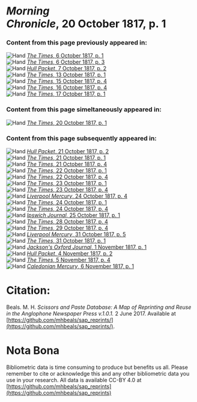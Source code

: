 # *Morning Chronicle*, 20 October 1817, p. 1  
  
### Content from this page previously appeared in:  
![Hand](http://scissorsandpaste.net/wp-content/uploads/2017/06/smallhandpointer.png) [*The Times*, 6 October 1817, p. 1](https://mhbeals.github.io/sap_html/The-Times/The-Times-6-October-1817-p-1)  
![Hand](http://scissorsandpaste.net/wp-content/uploads/2017/06/smallhandpointer.png) [*The Times*, 6 October 1817, p. 3](https://mhbeals.github.io/sap_html/The-Times/The-Times-6-October-1817-p-3)  
![Hand](http://scissorsandpaste.net/wp-content/uploads/2017/06/smallhandpointer.png) [*Hull Packet*, 7 October 1817, p. 2](https://mhbeals.github.io/sap_html/Hull-Packet/Hull-Packet-7-October-1817-p-2)  
![Hand](http://scissorsandpaste.net/wp-content/uploads/2017/06/smallhandpointer.png) [*The Times*, 13 October 1817, p. 1](https://mhbeals.github.io/sap_html/The-Times/The-Times-13-October-1817-p-1)  
![Hand](http://scissorsandpaste.net/wp-content/uploads/2017/06/smallhandpointer.png) [*The Times*, 15 October 1817, p. 4](https://mhbeals.github.io/sap_html/The-Times/The-Times-15-October-1817-p-4)  
![Hand](http://scissorsandpaste.net/wp-content/uploads/2017/06/smallhandpointer.png) [*The Times*, 16 October 1817, p. 4](https://mhbeals.github.io/sap_html/The-Times/The-Times-16-October-1817-p-4)  
![Hand](http://scissorsandpaste.net/wp-content/uploads/2017/06/smallhandpointer.png) [*The Times*, 17 October 1817, p. 1](https://mhbeals.github.io/sap_html/The-Times/The-Times-17-October-1817-p-1)  
  
### Content from this page simeltaneously appeared in:  
![Hand](http://scissorsandpaste.net/wp-content/uploads/2017/06/smallhandpointer.png) [*The Times*, 20 October 1817, p. 1](https://mhbeals.github.io/sap_html/The-Times/The-Times-20-October-1817-p-1)  
  
### Content from this page subsequently appeared in:  
![Hand](http://scissorsandpaste.net/wp-content/uploads/2017/06/smallhandpointer.png) [*Hull Packet*, 21 October 1817, p. 2](https://mhbeals.github.io/sap_html/Hull-Packet/Hull-Packet-21-October-1817-p-2)  
![Hand](http://scissorsandpaste.net/wp-content/uploads/2017/06/smallhandpointer.png) [*The Times*, 21 October 1817, p. 1](https://mhbeals.github.io/sap_html/The-Times/The-Times-21-October-1817-p-1)  
![Hand](http://scissorsandpaste.net/wp-content/uploads/2017/06/smallhandpointer.png) [*The Times*, 21 October 1817, p. 4](https://mhbeals.github.io/sap_html/The-Times/The-Times-21-October-1817-p-4)  
![Hand](http://scissorsandpaste.net/wp-content/uploads/2017/06/smallhandpointer.png) [*The Times*, 22 October 1817, p. 1](https://mhbeals.github.io/sap_html/The-Times/The-Times-22-October-1817-p-1)  
![Hand](http://scissorsandpaste.net/wp-content/uploads/2017/06/smallhandpointer.png) [*The Times*, 22 October 1817, p. 4](https://mhbeals.github.io/sap_html/The-Times/The-Times-22-October-1817-p-4)  
![Hand](http://scissorsandpaste.net/wp-content/uploads/2017/06/smallhandpointer.png) [*The Times*, 23 October 1817, p. 1](https://mhbeals.github.io/sap_html/The-Times/The-Times-23-October-1817-p-1)  
![Hand](http://scissorsandpaste.net/wp-content/uploads/2017/06/smallhandpointer.png) [*The Times*, 23 October 1817, p. 4](https://mhbeals.github.io/sap_html/The-Times/The-Times-23-October-1817-p-4)  
![Hand](http://scissorsandpaste.net/wp-content/uploads/2017/06/smallhandpointer.png) [*Liverpool Mercury*, 24 October 1817, p. 4](https://mhbeals.github.io/sap_html/Liverpool-Mercury/Liverpool-Mercury-24-October-1817-p-4)  
![Hand](http://scissorsandpaste.net/wp-content/uploads/2017/06/smallhandpointer.png) [*The Times*, 24 October 1817, p. 1](https://mhbeals.github.io/sap_html/The-Times/The-Times-24-October-1817-p-1)  
![Hand](http://scissorsandpaste.net/wp-content/uploads/2017/06/smallhandpointer.png) [*The Times*, 24 October 1817, p. 4](https://mhbeals.github.io/sap_html/The-Times/The-Times-24-October-1817-p-4)  
![Hand](http://scissorsandpaste.net/wp-content/uploads/2017/06/smallhandpointer.png) [*Ipswich Journal*, 25 October 1817, p. 1](https://mhbeals.github.io/sap_html/Ipswich-Journal/Ipswich-Journal-25-October-1817-p-1)  
![Hand](http://scissorsandpaste.net/wp-content/uploads/2017/06/smallhandpointer.png) [*The Times*, 28 October 1817, p. 4](https://mhbeals.github.io/sap_html/The-Times/The-Times-28-October-1817-p-4)  
![Hand](http://scissorsandpaste.net/wp-content/uploads/2017/06/smallhandpointer.png) [*The Times*, 29 October 1817, p. 4](https://mhbeals.github.io/sap_html/The-Times/The-Times-29-October-1817-p-4)  
![Hand](http://scissorsandpaste.net/wp-content/uploads/2017/06/smallhandpointer.png) [*Liverpool Mercury*, 31 October 1817, p. 5](https://mhbeals.github.io/sap_html/Liverpool-Mercury/Liverpool-Mercury-31-October-1817-p-5)  
![Hand](http://scissorsandpaste.net/wp-content/uploads/2017/06/smallhandpointer.png) [*The Times*, 31 October 1817, p. 1](https://mhbeals.github.io/sap_html/The-Times/The-Times-31-October-1817-p-1)  
![Hand](http://scissorsandpaste.net/wp-content/uploads/2017/06/smallhandpointer.png) [*Jackson's Oxford Journal*, 1 November 1817, p. 1](https://mhbeals.github.io/sap_html/Jackson's-Oxford-Journal/Jackson's-Oxford-Journal-1-November-1817-p-1)  
![Hand](http://scissorsandpaste.net/wp-content/uploads/2017/06/smallhandpointer.png) [*Hull Packet*, 4 November 1817, p. 2](https://mhbeals.github.io/sap_html/Hull-Packet/Hull-Packet-4-November-1817-p-2)  
![Hand](http://scissorsandpaste.net/wp-content/uploads/2017/06/smallhandpointer.png) [*The Times*, 5 November 1817, p. 4](https://mhbeals.github.io/sap_html/The-Times/The-Times-5-November-1817-p-4)  
![Hand](http://scissorsandpaste.net/wp-content/uploads/2017/06/smallhandpointer.png) [*Caledonian Mercury*, 6 November 1817, p. 1](https://mhbeals.github.io/sap_html/Caledonian-Mercury/Caledonian-Mercury-6-November-1817-p-1)  


# Citation: 

Beals. M. H. *Scissors and Paste Database: A Map of Reprinting and Reuse in the Anglophone Newspaper Press v.1.0.1.* 2 June 2017. Available at [https://github.com/mhbeals/sap_reprints/](https://github.com/mhbeals/sap_reprints/). 

# Nota Bona

Bibliometric data is time consuming to produce but benefits us all. Please remember to cite or acknowledge this and any other bibliometric data you use in your research. All data is available CC-BY 4.0 at [https://github.com/mhbeals/sap_reprints](https://github.com/mhbeals/sap_reprints)